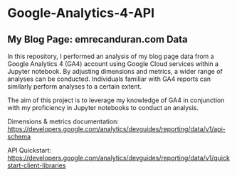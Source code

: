 # Google-Analytics-4-API

## My Blog Page: emrecanduran.com Data 

In this repository, I performed an analysis of my blog page data from a Google Analytics 4 (GA4) account using Google Cloud services within a Jupyter notebook. By adjusting dimensions and metrics, a wider range of analyses can be conducted. Individuals familiar with GA4 reports can similarly perform analyses to a certain extent. 

The aim of this project is to leverage my knowledge of GA4 in conjunction with my proficiency in Jupyter notebooks to conduct an analysis.

Dimensions & metrics documentation: https://developers.google.com/analytics/devguides/reporting/data/v1/api-schema 

API Quickstart: https://developers.google.com/analytics/devguides/reporting/data/v1/quickstart-client-libraries
